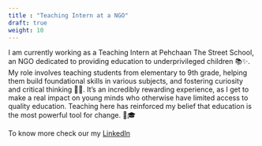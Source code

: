 ```yaml
---
title : "Teaching Intern at a NGO"
draft: true
weight: 10
---
```


I am currently working as a Teaching Intern at Pehchaan The Street School, an NGO dedicated to providing education to underprivileged children 📚✨. My role involves teaching students from elementary to 9th grade, helping them build foundational skills in various subjects, and fostering curiosity and critical thinking 🧠💡. It’s an incredibly rewarding experience, as I get to make a real impact on young minds who otherwise have limited access to quality education. Teaching here has reinforced my belief that education is the most powerful tool for change. 🚀🎓

To know more check our my [LinkedIn](https://www.linkedin.com/in/anurag-sharma-o7xd/) 